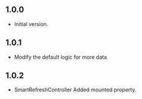 ## 1.0.0

- Initial version.

## 1.0.1

- Modify the default logic for more data

## 1.0.2
- SmartRefreshController Added mounted property.
